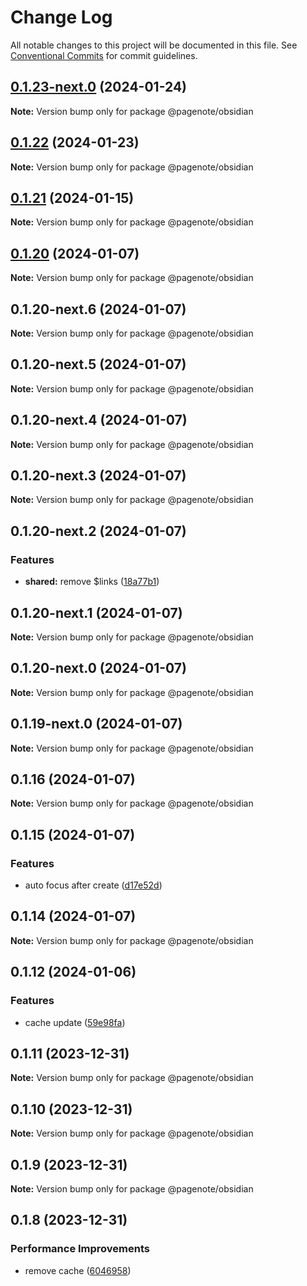 # Change Log

All notable changes to this project will be documented in this file.
See [Conventional Commits](https://conventionalcommits.org) for commit guidelines.

## [0.1.23-next.0](https://github.com/rowthan/pagenote/compare/@pagenote/obsidian@0.1.22...@pagenote/obsidian@0.1.23-next.0) (2024-01-24)

**Note:** Version bump only for package @pagenote/obsidian





## [0.1.22](https://github.com/rowthan/pagenote/compare/@pagenote/obsidian@0.1.21...@pagenote/obsidian@0.1.22) (2024-01-23)

**Note:** Version bump only for package @pagenote/obsidian





## [0.1.21](https://github.com/rowthan/pagenote/compare/@pagenote/obsidian@0.1.20...@pagenote/obsidian@0.1.21) (2024-01-15)

**Note:** Version bump only for package @pagenote/obsidian





## [0.1.20](https://github.com/rowthan/pagenote/compare/@pagenote/obsidian@0.1.15...@pagenote/obsidian@0.1.20) (2024-01-07)

**Note:** Version bump only for package @pagenote/obsidian





## 0.1.20-next.6 (2024-01-07)

**Note:** Version bump only for package @pagenote/obsidian





## 0.1.20-next.5 (2024-01-07)

**Note:** Version bump only for package @pagenote/obsidian





## 0.1.20-next.4 (2024-01-07)

**Note:** Version bump only for package @pagenote/obsidian





## 0.1.20-next.3 (2024-01-07)

**Note:** Version bump only for package @pagenote/obsidian





## 0.1.20-next.2 (2024-01-07)


### Features

* **shared:** remove $links ([18a77b1](https://github.com/rowthan/pagenote/commit/18a77b11fbe1ffcede483f7af12ed0506c2afee9))





## 0.1.20-next.1 (2024-01-07)

**Note:** Version bump only for package @pagenote/obsidian





## 0.1.20-next.0 (2024-01-07)

**Note:** Version bump only for package @pagenote/obsidian





## 0.1.19-next.0 (2024-01-07)

**Note:** Version bump only for package @pagenote/obsidian





## 0.1.16 (2024-01-07)

**Note:** Version bump only for package @pagenote/obsidian





## 0.1.15 (2024-01-07)


### Features

* auto focus after create ([d17e52d](https://github.com/rowthan/pagenote/commit/d17e52d7279791415aebb5b58c8c792baa1a5606))





## 0.1.14 (2024-01-07)

**Note:** Version bump only for package @pagenote/obsidian





## 0.1.12 (2024-01-06)


### Features

* cache update ([59e98fa](https://github.com/rowthan/pagenote/commit/59e98fa15fa3b4826af6c4e389564b166cd049a9))





## 0.1.11 (2023-12-31)

**Note:** Version bump only for package @pagenote/obsidian





## 0.1.10 (2023-12-31)

**Note:** Version bump only for package @pagenote/obsidian





## 0.1.9 (2023-12-31)

**Note:** Version bump only for package @pagenote/obsidian





## 0.1.8 (2023-12-31)


### Performance Improvements

* remove cache ([6046958](https://github.com/rowthan/pagenote/commit/6046958fdc6e4385f45e4c2f9e489bd2bfc774bb))
